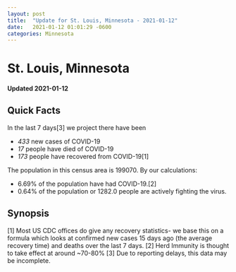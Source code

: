 ```yaml
---
layout: post
title:  "Update for St. Louis, Minnesota - 2021-01-12"
date:   2021-01-12 01:01:29 -0600
categories: Minnesota
---
```


# St. Louis, Minnesota
#### Updated 2021-01-12

## Quick Facts

In the last 7 days[3] we project there have been
- *433* new cases of COVID-19
- *17* people have died of COVID-19
- *173* people have recovered from COVID-19[1]

The population in this census area is 199070. By our calculations:
- 6.69% of the population have had COVID-19.[2]
- 0.64% of the population or 1282.0 people are actively fighting the virus.

## Synopsis




[1] Most US CDC offices do give any recovery statistics- we base this on a formula which looks at confirmed new cases
15 days ago (the average recovery time) and deaths over the last 7 days.
[2] Herd Immunity is thought to take effect at around ~70-80%
[3] Due to reporting delays, this data may be incomplete. 
    
